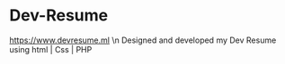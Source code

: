 # Dev-Resume
https://www.devresume.ml \n
Designed and developed my Dev Resume using html | Css | PHP
